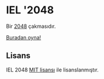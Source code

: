 # IEL '2048
Bir [2048](https://github.com/gabrielecirulli/2048) çakmasıdır.

[Buradan oyna!](http://okanag.github.io/iel-2048)


## Lisans
IEL 2048 [MIT lisansı](https://github.com/okanag/iel-2048/blob/master/LICENSE) ile lisanslanmıştır.
